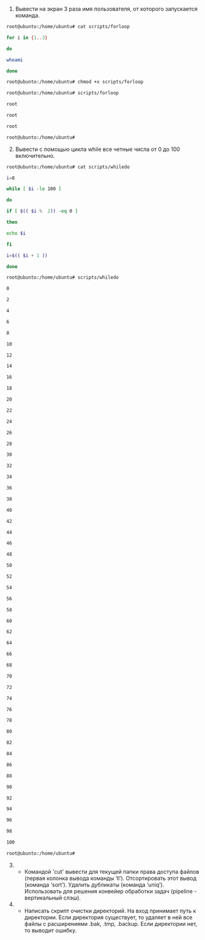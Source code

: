 1. Вывести на экран 3 раза имя пользователя, от которого запускается команда.

```bash
root@ubunto:/home/ubuntu# cat scripts/forloop

for i in {1..3}

do

whoami

done

root@ubunto:/home/ubuntu# chmod +x scripts/forloop

root@ubunto:/home/ubuntu# scripts/forloop

root

root

root

root@ubunto:/home/ubuntu#
```

2. Вывести с помощью цикла while все четные числа от 0 до 100 включительно.

```bash
root@ubunto:/home/ubuntu# cat scripts/whiledo

i=0

while [ $i -le 100 ]

do

if [ $(( $i %  2)) -eq 0 ]

then

echo $i

fi

i=$(( $i + 1 ))

done

root@ubunto:/home/ubuntu# scripts/whiledo

0

2

4

6

8

10

12

14

16

18

20

22

24

26

28

30

32

34

36

38

40

42

44

46

48

50

52

54

56

58

60

62

64

66

68

70

72

74

76

78

80

82

84

86

88

90

92

94

96

98

100

root@ubunto:/home/ubuntu#
```

3. * Командой 'cut' вывести для текущей папки права доступа файлов (первая колонка вывода команды ‘ll’). Отсортировать этот вывод (команда ‘sort’). Удалить дубликаты (команда ‘uniq’). Использовать для решения конвейер обработки задач (pipeline - вертикальный слэш).

4. * Написать скрипт очистки директорий. На вход принимает путь к директории. Если директория существует, то удаляет в ней все файлы с расширениями .bak, .tmp, .backup. Если директории нет, то выводит ошибку.